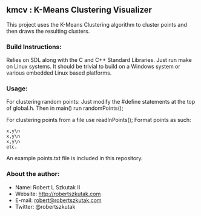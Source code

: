 kmcv : K-Means Clustering Visualizer
------------------------------------------------------------------------------------

This project uses the K-Means Clustering algorithm to cluster points and then draws the resulting clusters.

### Build Instructions:

Relies on SDL along with the C and C++ Standard Libraries. Just run make on Linux systems. It should be trivial to build on a Windows system or various embedded Linux based  platforms.

### Usage:

For clustering random points: Just modify the #define statements at the top of global.h. Then in main() run randomPoints(); 

For clustering points from a file use readInPoints(); Format points as such:

    x,y\n
    x,y\n
    x,y\n
    etc.

An example points.txt file is included in this repository.

### About the author:
* Name: Robert L Szkutak II
* Website: http://robertszkutak.com
* E-mail: robert@robertszkutak.com
* Twitter: @robertszkutak
